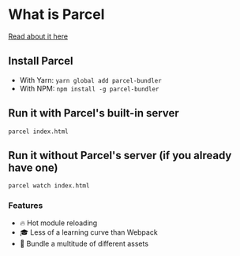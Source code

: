 # What is Parcel
[Read about it here](https://parceljs.org/)

## Install Parcel
- With Yarn: `yarn global add parcel-bundler`
- With NPM: `npm install -g parcel-bundler`

## Run it with Parcel's built-in server
`parcel index.html`

## Run it without Parcel's server (if you already have one)
`parcel watch index.html`

### Features
- 🔥 Hot module reloading
- 🎓 Less of a learning curve than Webpack
- 🌮 Bundle a multitude of different assets

